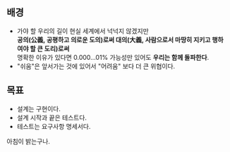 ## 배경
- 가야 할 우리의 길이 현실 세계에서 넉넉지 않겠지만  
  **공의(公義, 공평하고 의로운 도의)로써 대의(大義, 사람으로서 마땅히 지키고 행하여야 할 큰 도리)로써**  
  명확한 이유가 있다면 0.000…01% 가능성만 있어도 **우리는 함께 돌파한다**.
- "쉬움"은 앞서가는 것에 있어서 "어려움" 보다 더 큰 위협이다. 

## 목표
- 설계는 구현이다.
- 설계 시작과 끝은 테스트다.
- 테스트는 요구사항 명세서다.

아침이 밝는구나.
